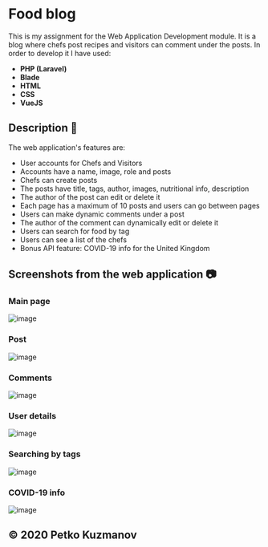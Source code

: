 # Food blog

This is my assignment for the Web Application Development module. It is a blog where chefs post recipes and visitors can comment under the posts. In order to develop it I have used:
* **PHP (Laravel)**
* **Blade**
* **HTML**
* **CSS**
* **VueJS**

## Description :memo:

The web application's features are:
* User accounts for Chefs and Visitors
* Accounts have a name, image, role and posts
* Chefs can create posts
* The posts have title, tags, author, images, nutritional info, description
* The author of the post can edit or delete it
* Each page has a maximum of 10 posts and users can go between pages
* Users can make dynamic comments under a post
* The author of the comment can dynamically edit or delete it
* Users can search for food by tag
* Users can see a list of the chefs
* Bonus API feature: COVID-19 info for the United Kingdom

## Screenshots from the web application :camera:

### Main page

![image](https://user-images.githubusercontent.com/57803685/118363702-53c7df00-b59e-11eb-9c0b-3050e62afc58.png)

### Post

![image](https://user-images.githubusercontent.com/57803685/118363725-7659f800-b59e-11eb-8bd1-6935c909d95f.png)

### Comments

![image](https://user-images.githubusercontent.com/57803685/118363812-d18bea80-b59e-11eb-8198-b776ea29f5c3.png)

### User details

![image](https://user-images.githubusercontent.com/57803685/118363739-883b9b00-b59e-11eb-872c-0c2bf3823cc3.png)

### Searching by tags

![image](https://user-images.githubusercontent.com/57803685/118363766-ae613b00-b59e-11eb-8214-3cbc1e4d1893.png)

### COVID-19 info

![image](https://user-images.githubusercontent.com/57803685/118363850-f2544000-b59e-11eb-80ac-779ae2c2b5be.png)

## © 2020 Petko Kuzmanov
